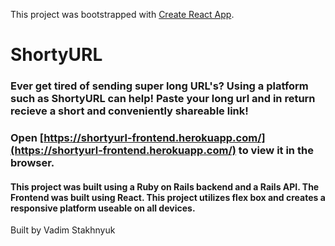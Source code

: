 This project was bootstrapped with [Create React App](https://github.com/facebook/create-react-app).

# ShortyURL

### Ever get tired of sending super long URL's? Using a platform such as ShortyURL can help! Paste your long url and in return recieve a short and conveniently shareable link!

### Open [https://shortyurl-frontend.herokuapp.com/](https://shortyurl-frontend.herokuapp.com/) to view it in the browser.

#### This project was built using a Ruby on Rails backend and a Rails API. The Frontend was built using React. This project utilizes flex box and creates a responsive platform useable on all devices.

Built by Vadim Stakhnyuk
